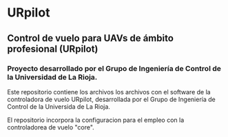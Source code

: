 # URpilot
## Control de vuelo para UAVs de ámbito profesional (URpilot)
### Proyecto desarrollado por el Grupo de Ingeniería de Control de la Universidad de La Rioja.

Este repositorio contiene los archivos los archivos con el software de la controladora de vuelo URpilot, desarrollada por el Grupo de Ingeniería de Control de la Universida de La Rioja.

El repositorio incorpora la configuracion para el empleo con la controladorea de vuelo "core".